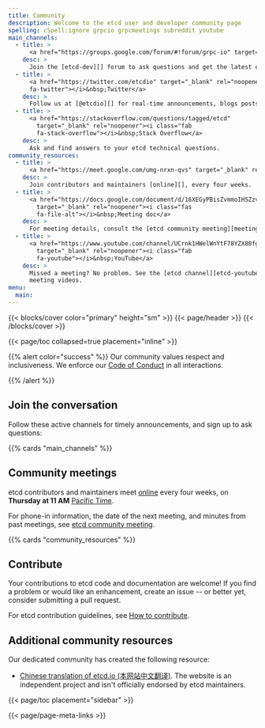 ```yaml
---
title: Community
description: Welcome to the etcd user and developer community page
spelling: cSpell:ignore grpcio grpcmeetings subreddit youtube
main_channels:
  - title: >
      <a href="https://groups.google.com/forum/#!forum/grpc-io" target="_blank" rel="noopener"><i class="fab fa-google"></i>&nbsp;Google Group</a>
    desc: >
      Join the [etcd-dev][] forum to ask questions and get the latest etcd news.
  - title: >
      <a href="https://twitter.com/etcdio" target="_blank" rel="noopener"><i class="fab
      fa-twitter"></i>&nbsp;Twitter</a>
    desc: >
      Follow us at [@etcdio][] for real-time announcements, blogs posts, and more.
  - title: >
      <a href="https://stackoverflow.com/questions/tagged/etcd"
        target="_blank" rel="noopener"><i class="fab
        fa-stack-overflow"></i>&nbsp;Stack Overflow</a>
    desc: >
      Ask and find answers to your etcd technical questions.
community_resources:
  - title: >
      <a href="https://meet.google.com/umg-nrxn-qvs" target="_blank" rel="noopener"><i class="fab fa-google"></i>&nbsp;Google Meet</a>
    desc: >
      Join contributors and maintainers [online][], every four weeks.
  - title: >
      <a href="https://docs.google.com/document/d/16XEGyPBisZvmmoIHSZzv__LoyOeluC5a4x353CX0SIM"
        target="_blank" rel="noopener"><i class="fas
        fa-file-alt"></i>&nbsp;Meeting doc</a>
    desc: >
      For meeting details, consult the [etcd community meeting][meeting-doc] document.
  - title: >
      <a href="https://www.youtube.com/channel/UCrnk1HWelWnYtF78YZX80fg"
        target="_blank" rel="noopener"><i class="fab
        fa-youtube"></i>&nbsp;YouTube</a>
    desc: >
      Missed a meeting? No problem. See the [etcd channel][etcd-youtube] for
      meeting videos.
menu:
  main:
---
```


{{< blocks/cover color="primary" height="sm" >}}
{{< page/header >}}
{{< /blocks/cover >}}

<div class="container l-container--padded">

<div class="row">
{{< page/toc collapsed=true placement="inline" >}}
</div>

<div class="row">
<div class="col-12 col-lg-8">

{{% alert color="success" %}}
  <i class='fas fa-users'></i>
  Our community values respect and inclusiveness. We enforce our [Code of
  Conduct][] in all interactions.

  [Code of Conduct]: https://github.com/cncf/foundation/blob/master/code-of-conduct.md
{{% /alert %}}

## Join the conversation

Follow these active channels for timely announcements, and sign up to ask
questions:

{{% cards "main_channels" %}}

## Community meetings

etcd contributors and maintainers meet [online][] every four weeks, on **Thursday
at 11 AM** [Pacific Time][].

For phone-in information, the date of the next meeting, and minutes from past
meetings, see [etcd community meeting][meeting-doc].

{{% cards "community_resources" %}}

## Contribute

Your contributions to etcd code and documentation are welcome! If you find a
problem or would like an enhancement, create an issue -- or better yet, consider
submitting a pull request.

For etcd contribution guidelines, see [How to contribute][].

## Additional community resources

Our dedicated community has created the following resource:

* [Chinese translation of etcd.io (本网站中文翻译)](https://etcd.cn). The website is an independent project and isn't officially endorsed by etcd maintainers.

</div>

{{< page/toc placement="sidebar" >}}

</div>

{{< page/page-meta-links >}}

</div>

[@etcdio]: https://twitter.com/etcdio
[etcd-dev]: https://groups.google.com/forum/?hl=en#!forum/etcd-dev
[etcd-youtube]: https://www.youtube.com/channel/UC7tUWR24I5AR9NMsG-NYBlg
[How to contribute]: https://github.com/etcd-io/etcd/blob/main/CONTRIBUTING.md
[meeting-doc]: https://docs.google.com/document/d/16XEGyPBisZvmmoIHSZzv__LoyOeluC5a4x353CX0SIM
[online]: https://meet.google.com/umg-nrxn-qvs
[Pacific Time]: https://www.timeanddate.com/time/zones/pt
